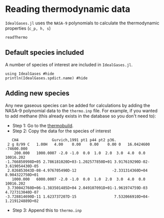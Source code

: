 # Reading thermodynamic data

`IdealGases.jl` uses the `NASA-9` polynomials to calculate the thermodynamic properties (``c_p, h, s``)

```@docs
readThermo
```
## Default species included

A number of species of interest are included in `IdealGases.jl`.

```@example
using IdealGases #hide
println(IdealGases.spdict.name) #hide
```

## Adding new species

Any new gaseous species can be added for calculations by adding the NASA-9 polynomial data to the `thermo.inp` file. For example, if you wanted to add methane (this already exists in the database so you don't need to):
 - Step 1: Go to the [thermobuild](https://cearun.grc.nasa.gov/ThermoBuild/index_ds.html).
 - Step 2: Copy the data for the species of interest
   
```
   CH4               Gurvich,1991 pt1 p44 pt2 p36.                                 
 2 g 8/99 C   1.00H   4.00    0.00    0.00    0.00 0   16.0424600     -74600.000
    200.000   1000.0007 -2.0 -1.0  0.0  1.0  2.0  3.0  4.0  0.0        10016.202
-1.766850998D+05 2.786181020D+03-1.202577850D+01 3.917619290D-02-3.619054430D-05
 2.026853043D-08-4.976705490D-12                -2.331314360D+04 8.904322750D+01
   1000.000   6000.0007 -2.0 -1.0  0.0  1.0  2.0  3.0  4.0  0.0        10016.202
 3.730042760D+06-1.383501485D+04 2.049107091D+01-1.961974759D-03 4.727313040D-07
-3.728814690D-11 1.623737207D-15                 7.532066910D+04-1.219124889D+02
```

- Step 3: Append this to `thermo.inp`